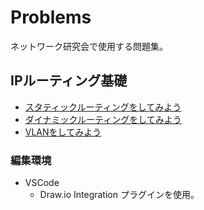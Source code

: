 # Problems

ネットワーク研究会で使用する問題集。

## IPルーティング基礎

* [スタティックルーティングをしてみよう](basic_routing01/README.md)
* [ダイナミックルーティングをしてみよう](basic_routing02/README.md)
* [VLANをしてみよう](basic_vlan01/README.md)

### 編集環境

- VSCode
  - Draw.io Integration プラグインを使用。
